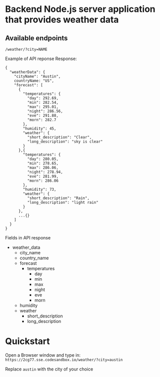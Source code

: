 # Backend Node.js server application that provides weather data

## Available endpoints

`/weather/?city=NAME`

Example of API reponse Response:

```
{
  "weatherData": {
    "cityName": "Austin",
    countryName: "US",
    "forecast": [
      {
        "temperatures": {
          "day": 292.69,
          "min": 282.54,
          "max": 295.01,
          "night": 286.56,
          "eve": 291.88,
          "morn": 282.7
        },
        "humidity": 45,
        "weather": {
          "short_description": "Clear",
          "long_description": "sky is clear"
        }
      },{
        "temperatures": {
          "day": 280.05,
          "min": 278.65,
          "max": 286.06,
          "night": 278.94,
          "eve": 281.99,
          "morn": 286.06
        },
        "humidity": 73,
        "weather": {
          "short_description": "Rain",
          "long_description": "light rain"
        }
      },
      ...{}
    ]
  }
}
```

Fields in API response

- weather_data
  - city_name
  - country_name
  - forecast
    - temperatures
      - day
      - min
      - max
      - night
      - eve
      - morn
  - humidity
  - weather
    - short_description
    - long_description

# Quickstart

Open a Browser window and type in:
`https://2cg77.sse.codesandbox.io/weather/?city=austin`

Replace `austin` with the city of your choice

